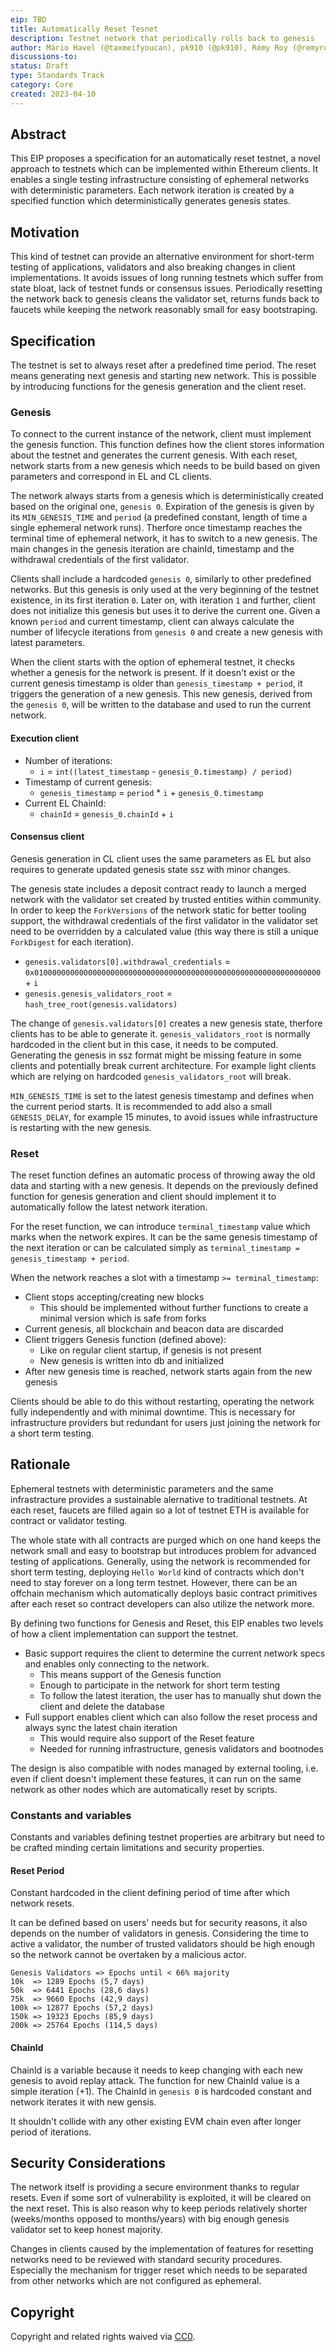 ```yaml
---
eip: TBD
title: Automatically Reset Tesnet
description: Testnet network that periodically rolls back to genesis
author: Mário Havel (@taxmeifyoucan), pk910 (@pk910), Rémy Roy (@remyroy)
discussions-to: 
status: Draft
type: Standards Track
category: Core
created: 2023-04-10
---
```


## Abstract

This EIP proposes a specification for an automatically reset testnet, a novel approach to testnets which can be implemented within Ethereum clients. It enables a single testing infrastructure consisting of ephemeral networks with deterministic parameters. Each network iteration is created by a specified function which deterministically generates genesis states.

## Motivation

This kind of testnet can provide an alternative environment for short-term testing of applications, validators and also breaking changes in client implementations. It avoids issues of long running testnets which suffer from state bloat, lack of testnet funds or consensus issues. Periodically resetting the network back to genesis cleans the validator set, returns funds back to faucets while keeping the network reasonably small for easy bootstraping. 

## Specification

The testnet is set to always reset after a predefined time period. The reset means generating next genesis and starting new network. This is possible by introducing functions for the genesis generation and the client reset.

### Genesis 

To connect to the current instance of the network, client must implement the genesis function. This function defines how the client stores information about the testnet and generates the current genesis. With each reset, network starts from a new genesis which needs to be build based on given parameters and correspond in EL and CL clients. 

The network always starts from a genesis which is deterministically created based on the original one, `genesis 0`. Expiration of the genesis is given by its `MIN_GENESIS_TIME` and `period` (a predefined constant, length of time a single ephemeral network runs). Therfore once timestamp reaches the terminal time of ephemeral network, it has to switch to a new genesis. The main changes in the genesis iteration are chainId, timestamp and the withdrawal credentials of the first validator. 

Clients shall include a hardcoded `genesis 0`, similarly to other predefined networks. But this genesis is only used at the very beginning of the testnet existence, in its first iteration `0`. Later on, with iteration `1` and further, client does not initialize this genesis but uses it to derive the current one. Given a known `period` and current timestamp, client can always calculate the number of lifecycle iterations from `genesis 0` and create a new genesis with latest parameters. 

When the client starts with the option of ephemeral testnet, it checks whether a genesis for the network is present. If it doesn't exist or the current genesis timestamp is older than `genesis_timestamp + period`, it triggers the generation of a new genesis. This new genesis, derived from the `genesis 0`, will be written to the database and used to run the current network.

#### Execution client

* Number of iterations:
    *  `i` = `int((latest_timestamp` - `genesis_0.timestamp) / period)`
* Timestamp of current genesis:
    * `genesis_timestamp` = `period` * `i` + `genesis_0.timestamp`
* Current EL ChainId:
    * `chainId` = `genesis_0.chainId` + `i`

#### Consensus client

Genesis generation in CL client uses the same parameters as EL but also requires to generate updated genesis state ssz with minor changes. 

The genesis state includes a deposit contract ready to launch a merged network with the validator set created by trusted entities within community. 
In order to keep the `ForkVersions` of the network static for better tooling support, the withdrawal credentials of the first validator in the validator set need to be overridden by a calculated value (this way there is still a unique `ForkDigest` for each iteration).
* `genesis.validators[0].withdrawal_credentials` = `0x0100000000000000000000000000000000000000000000000000000000000000` + `i`
* `genesis.genesis_validators_root` =  `hash_tree_root(genesis.validators)`

The change of `genesis.validators[0]` creates a new genesis state, therfore clients has to be able to generate it. `genesis_validators_root` is normally hardcoded in the client but in this case, it needs to be computed. Generating the genesis in ssz format might be missing feature in some clients and potentially break current architecture. For example light clients which are relying on hardcoded `genesis_validators_root` will break. 

`MIN_GENESIS_TIME` is set to the latest genesis timestamp and defines when the current period starts. It is recommended to add also a small `GENESIS_DELAY`, for example 15 minutes, to avoid issues while infrastructure is restarting with the new genesis. 

### Reset

The reset function defines an automatic process of throwing away the old data and starting with a new genesis. It depends on the previously defined function for genesis generation and client should implement it to automatically follow the latest network iteration. 

For the reset function, we can introduce `terminal_timestamp` value which marks when the network expires. It can be the same genesis timestamp of the next iteration or can be calculated simply as `terminal_timestamp = genesis_timestamp + period`. 

When the network reaches a slot with a timestamp `>= terminal_timestamp`: 

- Client stops accepting/creating new blocks
    - This should be implemented without further functions to create a minimal version which is safe from forks 
- Current genesis, all blockchain and beacon data are discarded 
- Client triggers Genesis function (defined above):
    - Like on regular client startup, if genesis is not present
    - New genesis is written into db and initialized
- After new genesis time is reached, network starts again from the new genesis

Clients should be able to do this without restarting, operating the network fully independently and with minimal downtime. This is necessary for infrastructure providers but redundant for users just joining the network for a short term testing. 

## Rationale

Ephemeral testnets with deterministic parameters and the same infrastracture provides a sustainable alernative to traditional testnets. At each reset, faucets are filled again so a lot of testnet ETH is available for contract or validator testing. 

The whole state with all contracts are purged which on one hand keeps the network small and easy to bootstrap but introduces problem for advanced testing of applications. Generally, using the network is recommended for short term testing, deploying `Hello World` kind of contracts which don't need to stay forever on a long term testnet. However, there can be an offchain mechanism which automatically deploys basic contract primitives after each reset so contract developers can also utilize the network more.

By defining two functions for Genesis and Reset, this EIP enables two levels of how a client implementation can support the testnet. 

* Basic support requires the client to determine the current network specs and enables only connecting to the network. 
    * This means support of the Genesis function
    * Enough to participate in the network for short term testing
    * To follow the latest iteration, the user has to manually shut down the client and delete the database
* Full support enables client which can also follow the reset process and always sync the latest chain iteration
    * This would require also support of the Reset feature
    * Needed for running infrastructure, genesis validators and bootnodes

The design is also compatible with nodes managed by external tooling, i.e. even if client doesn't implement these features, it can run on the same network as other nodes which are automatically reset by scripts.

### Constants and variables

Constants and variables defining testnet properties are arbitrary but need to be crafted minding certain limitations and security properties.

#### Reset Period 

Constant hardcoded in the client defining period of time after which network resets. 

It can be defined based on users' needs but for security reasons, it also depends on the number of validators in genesis. Considering the time to active a validator, the number of trusted validators should be high enough so the network cannot be overtaken by a malicious actor.
```
Genesis Validators => Epochs until < 66% majority
10k  => 1289 Epochs (5,7 days)
50k  => 6441 Epochs (28,6 days)
75k  => 9660 Epochs (42,9 days)
100k => 12877 Epochs (57,2 days)
150k => 19323 Epochs (85,9 days)
200k => 25764 Epochs (114,5 days)
```

#### ChainId 

ChainId is a variable because it needs to keep changing with each new genesis to avoid replay attack. The function for new ChainId value is a simple iteration (+1). The ChainId in `genesis 0` is hardcoded constant and network iterates it with new gensis. 

It shouldn't collide with any other existing EVM chain even after longer period of iterations. 

## Security Considerations

The network itself is providing a secure environment thanks to regular resets. Even if some sort of vulnerability is exploited, it will be cleared on the next reset. This is also reason why to keep periods relatively shorter (weeks/months opposed to months/years) with big enough genesis validator set to keep honest majority. 

Changes in clients caused by the implementation of features for resetting networks need to be reviewed with standard security procedures. Especially the mechanism for trigger reset which needs to be separated from other networks which are not configured as ephemeral. 

## Copyright

Copyright and related rights waived via [CC0](../LICENSE.md).
